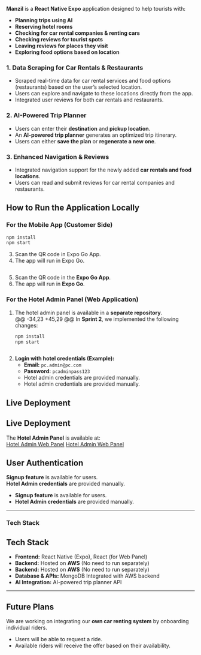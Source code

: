 
**Manzil** is a **React Native Expo** application designed to help tourists with:  
- **Planning trips using AI**
- **Reserving hotel rooms**  
- **Checking for car rental companies & renting cars**  
- **Checking reviews for tourist spots**  
- **Leaving reviews for places they visit**  
- **Exploring food options based on location**  

### **1. Data Scraping for Car Rentals & Restaurants**  
- Scraped real-time data for car rental services and food options (restaurants) based on the user’s selected location.  
- Users can explore and navigate to these locations directly from the app.  
- Integrated user reviews for both car rentals and restaurants.  

### **2. AI-Powered Trip Planner**  
- Users can enter their **destination** and **pickup location**.
- An **AI-powered trip planner** generates an optimized trip itinerary.  
- Users can either **save the plan** or **regenerate a new one**.  

### **3. Enhanced Navigation & Reviews**  
- Integrated navigation support for the newly added **car rentals and food locations**.
- Users can read and submit reviews for car rental companies and restaurants.
  
## **How to Run the Application Locally**  

### **For the Mobile App (Customer Side)**  
   ```sh
   npm install
   npm start
   ```
3. Scan the QR code in Expo Go App.
4. The app will run in Expo Go.
   ```  
3. Scan the QR code in the **Expo Go App**.  
4. The app will run in **Expo Go**.  

### **For the Hotel Admin Panel (Web Application)**  
1. The hotel admin panel is available in a **separate repository**.  
@@ -34,23 +45,29 @@ In **Sprint 2**, we implemented the following changes:
   ```sh
   npm install
   npm start
   ```
   ```  
4. **Login with hotel credentials (Example):**  
   - **Email:** `pc.admin@pc.com`  
   - **Password:** `pcadminpass123`  
   - Hotel admin credentials are provided manually.
   - Hotel admin credentials are provided manually.  

##  **Live Deployment**  
## **Live Deployment**  
The **Hotel Admin Panel** is available at:  
[Hotel Admin Web Panel](http://myexpoapp-hoteladmin.s3-website-us-east-1.amazonaws.com/)
[Hotel Admin Web Panel](http://myexpoapp-hoteladmin.s3-website-us-east-1.amazonaws.com/)  

## **User Authentication**  
**Signup feature** is available for users.  
**Hotel Admin credentials** are provided manually.  
- **Signup feature** is available for users.  
- **Hotel Admin credentials** are provided manually.  

---

###  **Tech Stack**
## **Tech Stack**  
- **Frontend:** React Native (Expo), React (for Web Panel)  
- **Backend:** Hosted on **AWS** (No need to run separately) 
- **Backend:** Hosted on **AWS** (No need to run separately)  
- **Database & APIs:** MongoDB Integrated with AWS backend  
- **AI Integration:** AI-powered trip planner API  

---  

## **Future Plans**  
We are working on integrating our **own car renting system** by onboarding individual riders.  
- Users will be able to request a ride.
- Available riders will receive the offer based on their availability.  
